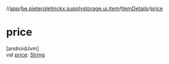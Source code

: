 //[app](../../../index.md)/[be.pieterpletinckx.supplystorage.ui.item](../index.md)/[ItemDetails](index.md)/[price](price.md)

# price

[androidJvm]\
val [price](price.md): [String](https://kotlinlang.org/api/latest/jvm/stdlib/kotlin/-string/index.html)
